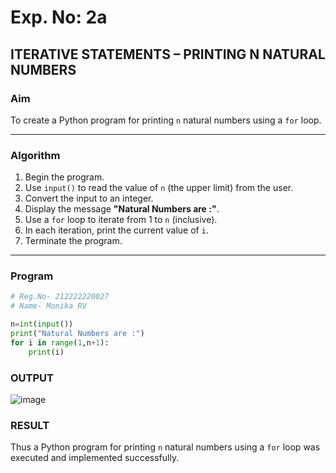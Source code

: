 # Exp. No: 2a  
## ITERATIVE STATEMENTS – PRINTING N NATURAL NUMBERS

###  Aim
To create a Python program for printing `n` natural numbers using a `for` loop.

---

###  Algorithm

1. Begin the program.
2. Use `input()` to read the value of `n` (the upper limit) from the user.
3. Convert the input to an integer.
4. Display the message **"Natural Numbers are :"**.
5. Use a `for` loop to iterate from 1 to `n` (inclusive).
6. In each iteration, print the current value of `i`.
7. Terminate the program.

---

### Program

```python
# Reg.No- 212222220027
# Name- Monika RV

n=int(input())
print("Natural Numbers are :")
for i in range(1,n+1):   
    print(i)

```
### OUTPUT

![image](https://github.com/user-attachments/assets/4d86ebd2-824a-4dbf-8a10-e65c6bef9180)

### RESULT

Thus a Python program for printing `n` natural numbers using a `for` loop was executed and implemented successfully.
